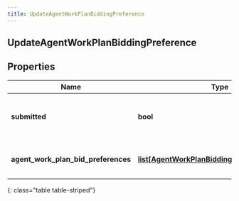 ```yaml
---
title: UpdateAgentWorkPlanBiddingPreference
---
```

## UpdateAgentWorkPlanBiddingPreference

## Properties

|Name | Type | Description | Notes|
|------------ | ------------- | ------------- | -------------|
| **submitted** | **bool** | Whether the preference is submitted | |
| **agent_work_plan_bid_preferences** | [**list[AgentWorkPlanBiddingPreferenceRequest]**](AgentWorkPlanBiddingPreferenceRequest.html) | The list of work plan bidding preferences | |
{: class="table table-striped"}


